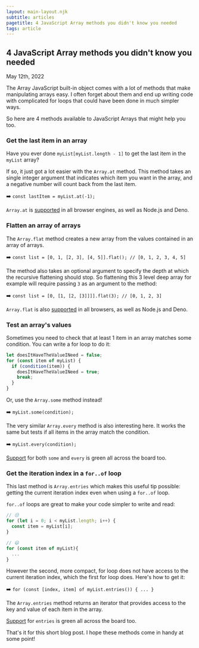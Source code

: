 ```yaml
---
layout: main-layout.njk
subtitle: articles
pagetitle: 4 JavaScript Array methods you didn't know you needed
tags: article
---
```

<link href="https://unpkg.com/prismjs@1.20.0/themes/prism-okaidia.css" rel="stylesheet">

## 4 JavaScript Array methods you didn't know you needed

<time datetime="2022-05-12">May 12th, 2022</time>

The Array JavaScript built-in object comes with a lot of methods that make manipulating arrays easy. I often forget about them and end up writing code with complicated for loops that could have been done in much simpler ways.

So here are 4 methods available to JavaScript Arrays that might help you too.

### Get the last item in an array

Have you ever done `myList[myList.length - 1]` to get the last item in the `myList` array?

If so, it just got a lot easier with the `Array.at` method. This method takes an single integer argument that indicates which item you want in the array, and a negative number will count back from the last item.

➡️ `const lastItem = myList.at(-1);`

`Array.at` is [supported](https://developer.mozilla.org/docs/Web/JavaScript/Reference/Global_Objects/Array/at#browser_compatibility) in all browser engines, as well as Node.js and Deno.

### Flatten an array of arrays


The `Array.flat` method  creates a new array from the values contained in an array of arrays.

➡️ `const list = [0, 1, [2, 3], [4, 5]].flat(); // [0, 1, 2, 3, 4, 5]`

The method also takes an optional argument to specify the depth at which the recursive flattening should stop.
So flattening this 3 level deep array for example will require passing `3` as an argument to the method:

➡️ `const list = [0, [1, [2, [3]]]].flat(3); // [0, 1, 2, 3]`

`Array.flat` is also [supported](https://developer.mozilla.org/docs/Web/JavaScript/Reference/Global_Objects/Array/flat#browser_compatibility) in all browsers, as well as Node.js and Deno.

### Test an array's values

Sometimes you need to check that at least 1 item in an array matches some condition. You can write a for loop to do it:

```javascript
let doesItHaveTheValueINeed = false;
for (const item of myList) {
  if (condition(item)) {
    doesItHaveTheValueINeed = true;
    break;
  }
}
```

Or, use the `Array.some` method instead!

➡️ `myList.some(condition);`

The very similar `Array.every` method is also interesting here. It works the same but tests if all items in the array match the condition.

➡️ `myList.every(condition);`

[Support](https://developer.mozilla.org/docs/Web/JavaScript/Reference/Global_Objects/Array/some#browser_compatibility) for both `some` and `every` is green all across the board too.

### Get the iteration index in a `for..of` loop

This last method is `Array.entries` which makes this useful tip possible: getting the current iteration index even when using a `for..of` loop.

`for..of` loops are great to make your code simpler to write and read:

```javascript
// 😒
for (let i = 0; i < myList.length; i++) {
  const item = myList[i];
}

// 😃
for (const item of myList){
  ...
}
```

However the second, more compact, for loop does not have access to the current iteration index, which the first for loop does. Here's how to get it:

➡️ `for (const [index, item] of myList.entries()) { ... }`

The `Array.entries` method returns an iterator that provides access to the key and value of each item in the array.

[Support](https://developer.mozilla.org/docs/Web/JavaScript/Reference/Global_Objects/Array/entries#browser_compatibility) for `entries` is green all across the board too.

That's it for this short blog post. I hope these methods come in handy at some point!
